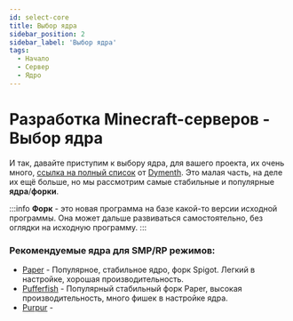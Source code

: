 ```yaml
---
id: select-core
title: Выбор ядра
sidebar_position: 2
sidebar_label: 'Выбор ядра'
tags:
  - Начало
  - Сервер
  - Ядро
---
```


# Разработка Minecraft-серверов - Выбор ядра

И так, давайте приступим к выбору ядра, для вашего проекта, их очень много, [ссылка на полный список](https://docs.google.com/spreadsheets/d/1b-9Qay323RxaEagxByXZrf5934IxIHhIur77DcgRjZ8/edit#gid=0) от [Dymenth](https://github.com/Dymeth).
Это малая часть, на деле их ещё больше, но мы рассмотрим самые стабильные и популярные **ядра**/**форки**.

:::info
**Форк** - это новая программа на базе какой-то версии исходной программы. Она может дальше развиваться самостоятельно, без оглядки на исходную программу.
:::

### Рекомендуемые ядра для SMP/RP режимов:

- [Paper](https://papermc.io/) - Популярное, стабильное ядро, форк Spigot. Легкий в настройке, хорошая производительность.
- [Pufferfish](https://pufferfish.host/downloads) - Популярный стабильный форк Paper, высокая производительность, много фишек в настройке ядра.
- [Purpur](https://purpurmc.org/) -